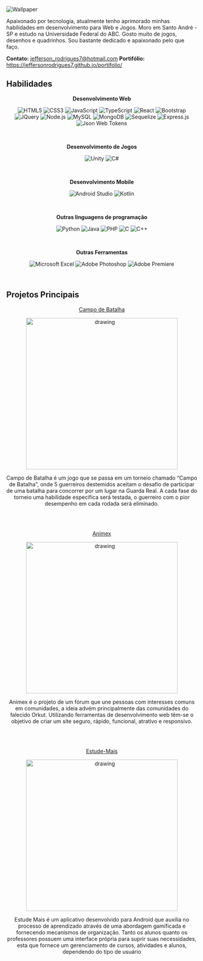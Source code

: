 ![Wallpaper](https://i.imgur.com/xyI3Vjt.png)

Apaixonado por tecnologia, atualmente tenho aprimorado minhas habilidades em desenvolvimento para Web e Jogos. Moro em Santo André - SP e estudo na Universidade Federal do ABC. Gosto muito de jogos, desenhos e quadrinhos. Sou bastante dedicado e apaixonado pelo que faço.

**Contato:** jefferson_rodrigues7@hotmail.com
**Portifólio:** https://jeffersonrodrigues7.github.io/portifolio/

## Habilidades
<div align="center">

**Desenvolvimento Web**

  <img
    src="https://img.shields.io/badge/HTML5-E34F26?style=for-the-badge&logo=html5&logoColor=white"
    alt="HTML5"
  />
  <img
    src="https://img.shields.io/badge/CSS3-1572B6?style=for-the-badge&logo=css3&logoColor=white"
    alt="CSS3"
  />
  <img
    src="https://img.shields.io/badge/JavaScript-F7DF1E?style=for-the-badge&logo=javascript&logoColor=black"
    alt="JavaScript"
  />
  <img
    src="https://img.shields.io/badge/TypeScript-007ACC?style=for-the-badge&logo=typescript&logoColor=white"
    alt="TypeScript"
  />
  <img
    src="https://img.shields.io/badge/React-20232A?style=for-the-badge&logo=react&logoColor=61DAFB"
    alt="React"
  />
  <img
    src="https://img.shields.io/badge/Bootstrap-563D7C?style=for-the-badge&logo=bootstrap&logoColor=white"
    alt="Bootstrap"
  />
    <img
    src="https://img.shields.io/badge/jQuery-0769AD?style=for-the-badge&logo=jquery&logoColor=white"
    alt="JQuery"
  />
    <img
    src="https://img.shields.io/badge/Node.js-43853D?style=for-the-badge&logo=node.js&logoColor=white"
    alt="Node.js"
  />
    <img
    src="https://img.shields.io/badge/MySQL-00000F?style=for-the-badge&logo=mysql&logoColor=white"
    alt="MySQL"
  />
  <img
    src="https://img.shields.io/badge/MongoDB-4EA94B?style=for-the-badge&logo=mongodb&logoColor=white"
    alt="MongoDB"
  />
  <img
    src="https://img.shields.io/badge/sequelize-323330?style=for-the-badge&logo=sequelize&logoColor=blue"
    alt="Sequelize"
  />
    <img
    src="https://img.shields.io/badge/Express.js-404D59?style=for-the-badge"
    alt="Express.js"
  />
  <img
    src="https://img.shields.io/badge/json%20web%20tokens-323330?style=for-the-badge&logo=json-web-tokens&logoColor=pink"
    alt="Json Web Tokens"
  />

<br>

**Desenvolvimento de Jogos**


  <img
    src="https://img.shields.io/badge/Unity-100000?style=for-the-badge&logo=unity&logoColor=white"
    alt="Unity"
  />
    <img
    src="https://img.shields.io/badge/C%23-239120?style=for-the-badge&logo=c-sharp&logoColor=white"
    alt="C#"
  />


<br>

**Desenvolvimento Mobile**


  <img
    src="https://img.shields.io/badge/Android-3DDC84?style=for-the-badge&logo=android&logoColor=white"
    alt="Android Studio"
  />
    <img
    src="https://img.shields.io/badge/Kotlin-0095D5?&style=for-the-badge&logo=kotlin&logoColor=white"
    alt="Kotlin"
  />


<br>

**Outras linguagens de programação**


  <img
    src="https://img.shields.io/badge/Python-3776AB?style=for-the-badge&logo=python&logoColor=white"
    alt="Python"
  />
  <img
    src="https://img.shields.io/badge/Java-ED8B00?style=for-the-badge&logo=java&logoColor=white"
    alt="Java"
  />
  <img
    src="https://img.shields.io/badge/PHP-777BB4?style=for-the-badge&logo=php&logoColor=white"
    alt="PHP"
  />
  <img
    src="https://img.shields.io/badge/C-00599C?style=for-the-badge&logo=c&logoColor=white"
    alt="C"
  />
    <img
    src="https://img.shields.io/badge/C%2B%2B-00599C?style=for-the-badge&logo=c%2B%2B&logoColor=white"
    alt="C++"
  />


<br>

**Outras Ferramentas**


  <img
      src="https://img.shields.io/badge/Microsoft_Excel-217346?style=for-the-badge&logo=microsoft-excel&logoColor=white"
      alt="Microsoft Excel"
    />
  <img
      src="https://img.shields.io/badge/Adobe%20Photoshop-31A8FF?style=for-the-badge&logo=Adobe%20Photoshop&logoColor=black"
      alt="Adobe Photoshop"
    />
<img
      src="https://img.shields.io/badge/Adobe%20Premiere%20Pro-9999FF?style=for-the-badge&logo=Adobe%20Premiere%20Pro&logoColor=white"
      alt="Adobe Premiere"
    />


<br>
</div>

## Projetos Principais

<div align="center">

[Campo de Batalha](https://github.com/JeffersonRodrigues7/CampoDeBatalha)

<img src="https://i.imgur.com/Hi3O1j8.png" alt="drawing" height="400"/>


Campo de Batalha é um jogo que se passa em um torneio chamado “Campo de Batalha”, onde 5 guerreiros destemidos aceitam o desafio de participar de uma batalha para concorrer por um lugar na Guarda Real. A cada fase do torneio uma habilidade especifica será testada, o guerreiro com o pior desempenho em cada rodada será eliminado.

<br><br>

[Animex](https://github.com/JeffersonRodrigues7/Animex)

<img src="https://i.imgur.com/NqW3M7I.png" alt="drawing" height="400"/>


Animex é o projeto de um fórum que une pessoas com interesses comuns em comunidades, a ideia advém principalmente das comunidades do falecido Orkut. Utilizando ferramentas de desenvolvimento web têm-se o objetivo de criar um site seguro, rápido, funcional, atrativo e responsivo.

<br><br>

[Estude-Mais](https://github.com/JeffersonRodrigues7/Estude-Mais)

<img src="https://i.imgur.com/SnHAJCh.png" alt="drawing" height="400"/>

Estude Mais é um aplicativo desenvolvido para Android que auxilia no processo de aprendizado através de uma abordagem gamificada e fornecendo mecanismos de organização. Tanto os alunos quanto os professores possuem uma interface própria para suprir suas necessidades, esta que fornece um gerenciamento de cursos, atividades e alunos, dependendo do tipo de usuário

  <br><br><br>


  
  </div>
